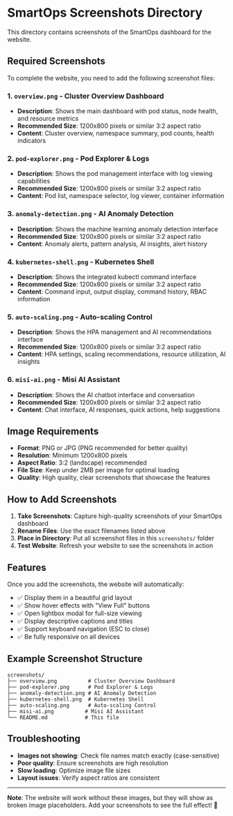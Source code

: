 # SmartOps Screenshots Directory

This directory contains screenshots of the SmartOps dashboard for the website.

## Required Screenshots

To complete the website, you need to add the following screenshot files:

### 1. `overview.png` - Cluster Overview Dashboard
- **Description**: Shows the main dashboard with pod status, node health, and resource metrics
- **Recommended Size**: 1200x800 pixels or similar 3:2 aspect ratio
- **Content**: Cluster overview, namespace summary, pod counts, health indicators

### 2. `pod-explorer.png` - Pod Explorer & Logs
- **Description**: Shows the pod management interface with log viewing capabilities
- **Recommended Size**: 1200x800 pixels or similar 3:2 aspect ratio
- **Content**: Pod list, namespace selector, log viewer, container information

### 3. `anomaly-detection.png` - AI Anomaly Detection
- **Description**: Shows the machine learning anomaly detection interface
- **Recommended Size**: 1200x800 pixels or similar 3:2 aspect ratio
- **Content**: Anomaly alerts, pattern analysis, AI insights, alert history

### 4. `kubernetes-shell.png` - Kubernetes Shell
- **Description**: Shows the integrated kubectl command interface
- **Recommended Size**: 1200x800 pixels or similar 3:2 aspect ratio
- **Content**: Command input, output display, command history, RBAC information

### 5. `auto-scaling.png` - Auto-scaling Control
- **Description**: Shows the HPA management and AI recommendations interface
- **Recommended Size**: 1200x800 pixels or similar 3:2 aspect ratio
- **Content**: HPA settings, scaling recommendations, resource utilization, AI insights

### 6. `misi-ai.png` - Misi AI Assistant
- **Description**: Shows the AI chatbot interface and conversation
- **Recommended Size**: 1200x800 pixels or similar 3:2 aspect ratio
- **Content**: Chat interface, AI responses, quick actions, help suggestions

## Image Requirements

- **Format**: PNG or JPG (PNG recommended for better quality)
- **Resolution**: Minimum 1200x800 pixels
- **Aspect Ratio**: 3:2 (landscape) recommended
- **File Size**: Keep under 2MB per image for optimal loading
- **Quality**: High quality, clear screenshots that showcase the features

## How to Add Screenshots

1. **Take Screenshots**: Capture high-quality screenshots of your SmartOps dashboard
2. **Rename Files**: Use the exact filenames listed above
3. **Place in Directory**: Put all screenshot files in this `screenshots/` folder
4. **Test Website**: Refresh your website to see the screenshots in action

## Features

Once you add the screenshots, the website will automatically:
- ✅ Display them in a beautiful grid layout
- ✅ Show hover effects with "View Full" buttons
- ✅ Open lightbox modal for full-size viewing
- ✅ Display descriptive captions and titles
- ✅ Support keyboard navigation (ESC to close)
- ✅ Be fully responsive on all devices

## Example Screenshot Structure

```
screenshots/
├── overview.png          # Cluster Overview Dashboard
├── pod-explorer.png      # Pod Explorer & Logs
├── anomaly-detection.png # AI Anomaly Detection
├── kubernetes-shell.png  # Kubernetes Shell
├── auto-scaling.png      # Auto-scaling Control
├── misi-ai.png          # Misi AI Assistant
└── README.md            # This file
```

## Troubleshooting

- **Images not showing**: Check file names match exactly (case-sensitive)
- **Poor quality**: Ensure screenshots are high resolution
- **Slow loading**: Optimize image file sizes
- **Layout issues**: Verify aspect ratios are consistent

---

**Note**: The website will work without these images, but they will show as broken image placeholders. Add your screenshots to see the full effect! 🚀
